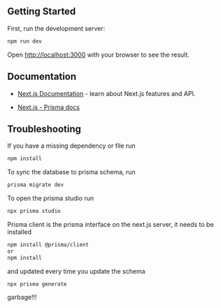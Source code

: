 ## Getting Started

First, run the development server:

```bash
npm run dev
```

Open [http://localhost:3000](http://localhost:3000) with your browser to see the result.


## Documentation

- [Next.js Documentation](https://nextjs.org/docs) - learn about Next.js features and API.

- [Next.js - Prisma docs](https://vercel.com/guides/nextjs-prisma-postgres)

## Troubleshooting

If you have a missing dependency or file run 

```Bash
npm install
```

To sync the database to prisma schema, run

```bash
prisma migrate dev
```

To open the prisma studio run 

```bash
npx prisma studio
```

Prisma client is the prisma interface on the next.js server, it needs to be installed
```bash
npm install @prisma/client
or
npm install
```

and updated every time you update the schema
```bash
npx prisma generate
```

garbage!!!
